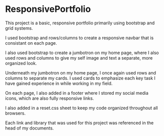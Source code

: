 # ResponsivePortfolio
This project is a basic, responsive portfolio primarily using bootstrap and grid systems. 

I used bootstrap and rows/columns to create a responsive navbar that is consistant on each page.

I also used bootstrap to create a jumbotron on my home page, where I also used rows and columns to give my self image and text a separate, more organized look.

Underneath my jumbotron on my home page, I once again used rows and columns to separate my cards. I used cards to emphasize each key task I have gained experience in while working in my field.

On each page, I also added in a footer where I stored my social media icons, which are also fully responsive links.

I also added in a reset.css sheet to keep my code organized throughout all browsers.

Each link and library that was used for this project was referenced in the head of my documents.


